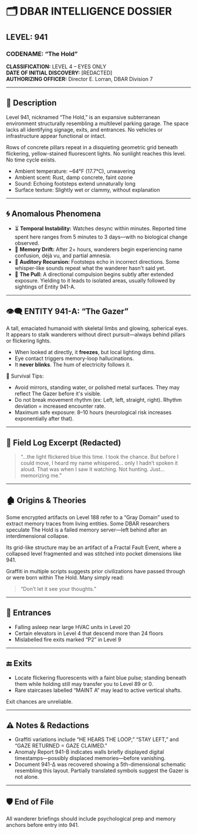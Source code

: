 # 🗂️ DBAR INTELLIGENCE DOSSIER  
## LEVEL: 941  
### CODENAME: “The Hold”  
**CLASSIFICATION:** LEVEL 4 – EYES ONLY  
**DATE OF INITIAL DISCOVERY:** [REDACTED]  
**AUTHORIZING OFFICER:** Director E. Lorran, DBAR Division 7

---

## 🧱 Description

Level 941, nicknamed “The Hold,” is an expansive subterranean environment structurally resembling a multilevel parking garage. The space lacks all identifying signage, exits, and entrances. No vehicles or infrastructure appear functional or intact.

Rows of concrete pillars repeat in a disquieting geometric grid beneath flickering, yellow-stained fluorescent lights. No sunlight reaches this level. No time cycle exists.

- Ambient temperature: ~64°F (17.7°C), unwavering  
- Ambient scent: Rust, damp concrete, faint ozone  
- Sound: Echoing footsteps extend unnaturally long  
- Surface texture: Slightly wet or clammy, without explanation

---

## 🌀 Anomalous Phenomena

- ⏳ **Temporal Instability:** Watches desync within minutes. Reported time spent here ranges from 5 minutes to 3 days—with no biological change observed.
- 🧠 **Memory Drift:** After 2+ hours, wanderers begin experiencing name confusion, déjà vu, and partial amnesia.
- 🔄 **Auditory Recursion:** Footsteps echo in incorrect directions. Some whisper-like sounds repeat what the wanderer hasn't said yet.
- 🧭 **The Pull:** A directional compulsion begins subtly after extended exposure. Yielding to it leads to isolated areas, usually followed by sightings of Entity 941-A.

---

## 👁️‍🗨️ ENTITY 941-A: “The Gazer”

A tall, emaciated humanoid with skeletal limbs and glowing, spherical eyes. It appears to stalk wanderers without direct pursuit—always behind pillars or flickering lights.

- When looked at directly, it **freezes**, but local lighting dims.
- Eye contact triggers memory-loop hallucinations.
- It **never blinks**. The hum of electricity follows it.

🛑 Survival Tips:

- Avoid mirrors, standing water, or polished metal surfaces. They may reflect The Gazer before it's visible.
- Do not break movement rhythm (ex: Left, left, straight, right). Rhythm deviation = increased encounter rate.
- Maximum safe exposure: 8–10 hours (neurological risk increases exponentially after that).

---

## 🧾 Field Log Excerpt (Redacted)

> “...the light flickered blue this time. I took the chance. But before I could move, I heard my name whispered... only I hadn’t spoken it aloud. That was when I saw it watching. Not hunting. Just... memorizing me.”

---

## 🏚️ Origins & Theories

Some encrypted artifacts on Level 188 refer to a “Gray Domain” used to extract memory traces from living entities. Some DBAR researchers speculate The Hold is a failed memory server—left behind after an interdimensional collapse.

Its grid-like structure may be an artifact of a Fractal Fault Event, where a collapsed level fragmented and was stitched into pocket dimensions like 941.

Graffiti in multiple scripts suggests prior civilizations have passed through or were born within The Hold. Many simply read:

> “Don’t let it see your thoughts.”

---

## 🚪 Entrances

- Falling asleep near large HVAC units in Level 20  
- Certain elevators in Level 4 that descend more than 24 floors  
- Mislabelled fire exits marked “P2” in Level 9

---

## 🔚 Exits

- Locate flickering fluorescents with a faint blue pulse; standing beneath them while holding still may transfer you to Level 89 or 0.
- Rare staircases labelled “MAINT A” may lead to active vertical shafts.

Exit chances are unreliable.

---

## ⚠️ Notes & Redactions

- Graffiti variations include “HE HEARS THE LOOP,” “STAY LEFT,” and “GAZE RETURNED = GAZE CLAIMED.”
- Anomaly Report 941-B indicates walls briefly displayed digital timestamps—possibly displaced memories—before vanishing.
- Document 941-Δ was recovered showing a 5th-dimensional schematic resembling this layout. Partially translated symbols suggest the Gazer is not alone.

---

## 🛡️ End of File  
All wanderer briefings should include psychological prep and memory anchors before entry into 941.

